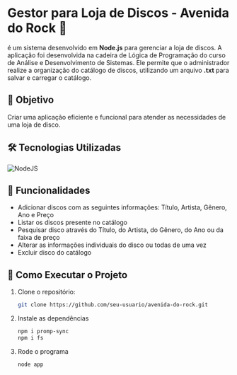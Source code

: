 # Gestor para Loja de Discos - Avenida do Rock 🎸

é um sistema desenvolvido em **Node.js** para gerenciar a loja de discos. A aplicação foi desenvolvida na cadeira de Lógica de Programação do curso de Análise e Desenvolvimento de Sistemas.
Ele permite que o administrador realize a organização do catálogo de discos, utilizando um arquivo **.txt** para salvar e carregar o catálogo.

## 🎯 Objetivo

Criar uma aplicação eficiente e funcional para atender as necessidades de uma loja de disco.

## 🛠️ Tecnologias Utilizadas

![NodeJS](https://img.shields.io/badge/node.js-6DA55F?style=for-the-badge&logo=node.js&logoColor=white)

## 📄 Funcionalidades

- Adicionar discos com as seguintes informações: Título, Artista, Gênero, Ano e Preço
- Listar os discos presente no catálogo
- Pesquisar disco através do Título, do Artista, do Gênero, do Ano ou da faixa de preço
- Alterar as informações individuais do disco ou todas de uma vez
- Excluir disco do catálogo

## 🚀 Como Executar o Projeto

1. Clone o repositório:
   ```bash
   git clone https://github.com/seu-usuario/avenida-do-rock.git

2. Instale as dependências
   ```bash
   npm i promp-sync
   npm i fs

3. Rode o programa
   ```
   node app
